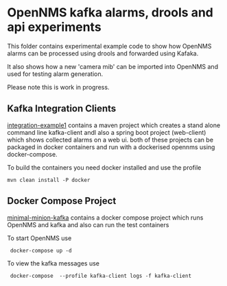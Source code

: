 # OpenNMS kafka alarms, drools and api experiments

This folder contains experimental example code to show how OpenNMS alarms can be processed using drools and forwarded using Kafaka.

It also shows how a new 'camera mib' can be imported into OpenNMS and used for testing alarm generation.

Please note this is work in progress.

## Kafka Integration Clients

[integration-example1](../integration-example1) contains a maven project  which creates a stand alone command line  kafka-client andl also a spring boot project (web-client) which shows collected alarms on a web ui.
both of these projects can be packaged in docker containers and run with a dockerised opennms using docker-compose.

To build the containers you need docker installed and use the profile 

```
mvn clean install -P docker

```

## Docker Compose Project
 
[minimal-minion-kafka](../minimal-minion-kafka) contains a docker compose project which runs OpenNMS and kafka and also can run the test containers

To start OpenNMS use

```
 docker-compose up -d
```
 
 To view the kafka messages use
 
```
 docker-compose  --profile kafka-client logs -f kafka-client
```